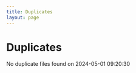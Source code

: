 ```yaml
---
title: Duplicates
layout: page
---
```


# Duplicates

No duplicate files found on 2024-05-01 09:20:30